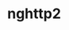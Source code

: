 ---
title: "nghttp2"
layout: cache
categories: [package, develop-2024-09-22]
meta: {"versions": ["1.48.0", "1.63.0"], "compilers": ["apple-clang@=15.0.0", "cce@=15.0.1", "gcc@=10.2.1", "gcc@=11.1.0", "gcc@=11.4.0", "gcc@=12.3.0", "gcc@=7.3.1", "gcc@=7.5.0", "gcc@=9.4.0", "intel@=2021.10.0", "oneapi@=2023.2.0", "oneapi@=2024.2.1"], "oss": ["amzn2", "centos7", "rhel8", "ubuntu18.04", "ubuntu20.04", "ubuntu22.04", "ventura"], "platforms": ["darwin", "linux"], "targets": ["aarch64", "neoverse_n1", "neoverse_v1", "neoverse_v2", "ppc64le", "x86_64_v3", "x86_64_v4", "zen4"], "stacks": ["aws-isc", "aws-isc-aarch64", "aws-pcluster-neoverse_v1", "aws-pcluster-x86_64_v4", "build_systems", "data-vis-sdk", "developer-tools-manylinux2014", "e4s-cray-rhel", "e4s-neoverse-v2", "e4s-neoverse_v1", "e4s-oneapi", "e4s-power", "e4s-rocm-external", "ml-darwin-aarch64-mps", "ml-linux-x86_64-cpu", "ml-linux-x86_64-cuda", "ml-linux-x86_64-rocm", "radiuss", "radiuss-aws", "radiuss-aws-aarch64", "root", "tutorial"], "num_specs": 23, "num_specs_by_stack": {"root": 23, "ml-darwin-aarch64-mps": 1, "radiuss-aws-aarch64": 2, "aws-isc-aarch64": 2, "aws-isc": 1, "radiuss-aws": 1, "aws-pcluster-neoverse_v1": 2, "aws-pcluster-x86_64_v4": 6, "developer-tools-manylinux2014": 1, "e4s-cray-rhel": 1, "data-vis-sdk": 1, "radiuss": 1, "build_systems": 1, "e4s-power": 1, "e4s-neoverse_v1": 1, "e4s-neoverse-v2": 1, "e4s-oneapi": 1, "tutorial": 3, "ml-linux-x86_64-cpu": 1, "ml-linux-x86_64-rocm": 1, "ml-linux-x86_64-cuda": 1, "e4s-rocm-external": 1}}
spec_details: [{"hash": "5kpwivexoystqa7hjyh4oxw3v6qewuh6", "compiler": "apple-clang@=15.0.0", "versions": ["1.63.0"], "os": "ventura", "platform": "darwin", "target": "aarch64", "variants": ["build_system=autotools"], "stacks": ["root", "ml-darwin-aarch64-mps"], "size": "-", "tarball": "https://binaries.spack.io/develop-2024-09-22/build_cache/darwin-ventura-aarch64/apple-clang-15.0.0/nghttp2-1.63.0/darwin-ventura-aarch64-apple-clang-15.0.0-nghttp2-1.63.0-5kpwivexoystqa7hjyh4oxw3v6qewuh6.spack"}, {"hash": "nfe5z2at6bvfzqsgislupf7dyfkuc4cz", "compiler": "gcc@=7.3.1", "versions": ["1.63.0"], "os": "amzn2", "platform": "linux", "target": "aarch64", "variants": ["build_system=autotools"], "stacks": ["radiuss-aws-aarch64", "root", "aws-isc-aarch64"], "size": "-", "tarball": "https://binaries.spack.io/develop-2024-09-22/build_cache/linux-amzn2-aarch64/gcc-7.3.1/nghttp2-1.63.0/linux-amzn2-aarch64-gcc-7.3.1-nghttp2-1.63.0-nfe5z2at6bvfzqsgislupf7dyfkuc4cz.spack"}, {"hash": "yzave6pzn7gdblufcn5g5skzulrobabw", "compiler": "gcc@=7.3.1", "versions": ["1.63.0"], "os": "amzn2", "platform": "linux", "target": "x86_64_v3", "variants": ["build_system=autotools"], "stacks": ["aws-isc", "root", "radiuss-aws"], "size": "-", "tarball": "https://binaries.spack.io/develop-2024-09-22/build_cache/linux-amzn2-x86_64_v3/gcc-7.3.1/nghttp2-1.63.0/linux-amzn2-x86_64_v3-gcc-7.3.1-nghttp2-1.63.0-yzave6pzn7gdblufcn5g5skzulrobabw.spack"}, {"hash": "jmwmunuiqwh5pfeae4kjvfifrc6zia2w", "compiler": "gcc@=7.3.1", "versions": ["1.63.0"], "os": "amzn2", "platform": "linux", "target": "neoverse_n1", "variants": ["build_system=autotools"], "stacks": ["radiuss-aws-aarch64", "root", "aws-isc-aarch64"], "size": "-", "tarball": "https://binaries.spack.io/develop-2024-09-22/build_cache/linux-amzn2-neoverse_n1/gcc-7.3.1/nghttp2-1.63.0/linux-amzn2-neoverse_n1-gcc-7.3.1-nghttp2-1.63.0-jmwmunuiqwh5pfeae4kjvfifrc6zia2w.spack"}, {"hash": "qlplgrmv3xtab2f6sv6e2b3xi6xedetn", "compiler": "gcc@=12.3.0", "versions": ["1.63.0"], "os": "amzn2", "platform": "linux", "target": "neoverse_n1", "variants": ["build_system=autotools"], "stacks": ["aws-pcluster-neoverse_v1", "root"], "size": "-", "tarball": "https://binaries.spack.io/develop-2024-09-22/build_cache/linux-amzn2-neoverse_n1/gcc-12.3.0/nghttp2-1.63.0/linux-amzn2-neoverse_n1-gcc-12.3.0-nghttp2-1.63.0-qlplgrmv3xtab2f6sv6e2b3xi6xedetn.spack"}, {"hash": "jybwai2tnbfclx6yxfpkjudp6wlyn7ji", "compiler": "gcc@=12.3.0", "versions": ["1.63.0"], "os": "amzn2", "platform": "linux", "target": "neoverse_v1", "variants": ["build_system=autotools"], "stacks": ["aws-pcluster-neoverse_v1", "root"], "size": "-", "tarball": "https://binaries.spack.io/develop-2024-09-22/build_cache/linux-amzn2-neoverse_v1/gcc-12.3.0/nghttp2-1.63.0/linux-amzn2-neoverse_v1-gcc-12.3.0-nghttp2-1.63.0-jybwai2tnbfclx6yxfpkjudp6wlyn7ji.spack"}, {"hash": "5mg2yamcqkk562s4e67g2wcpgokdkktp", "compiler": "gcc@=12.3.0", "versions": ["1.63.0"], "os": "amzn2", "platform": "linux", "target": "x86_64_v3", "variants": ["build_system=autotools"], "stacks": ["root", "aws-pcluster-x86_64_v4"], "size": "-", "tarball": "https://binaries.spack.io/develop-2024-09-22/build_cache/linux-amzn2-x86_64_v3/gcc-12.3.0/nghttp2-1.63.0/linux-amzn2-x86_64_v3-gcc-12.3.0-nghttp2-1.63.0-5mg2yamcqkk562s4e67g2wcpgokdkktp.spack"}, {"hash": "74ad5udvkeqjmkdw6aabbonz3xarywff", "compiler": "intel@=2021.10.0", "versions": ["1.63.0"], "os": "amzn2", "platform": "linux", "target": "x86_64_v3", "variants": ["build_system=autotools"], "stacks": ["root", "aws-pcluster-x86_64_v4"], "size": "-", "tarball": "https://binaries.spack.io/develop-2024-09-22/build_cache/linux-amzn2-x86_64_v3/intel-2021.10.0/nghttp2-1.63.0/linux-amzn2-x86_64_v3-intel-2021.10.0-nghttp2-1.63.0-74ad5udvkeqjmkdw6aabbonz3xarywff.spack"}, {"hash": "5tjm2z3jk426dlhirprzm65a533cuuga", "compiler": "gcc@=10.2.1", "versions": ["1.63.0"], "os": "centos7", "platform": "linux", "target": "x86_64_v3", "variants": ["build_system=autotools"], "stacks": ["root", "developer-tools-manylinux2014"], "size": "-", "tarball": "https://binaries.spack.io/develop-2024-09-22/build_cache/linux-centos7-x86_64_v3/gcc-10.2.1/nghttp2-1.63.0/linux-centos7-x86_64_v3-gcc-10.2.1-nghttp2-1.63.0-5tjm2z3jk426dlhirprzm65a533cuuga.spack"}, {"hash": "e6pau2iqrgce4ofkpa5tpuw5tuhtv4oy", "compiler": "gcc@=12.3.0", "versions": ["1.63.0"], "os": "amzn2", "platform": "linux", "target": "x86_64_v4", "variants": ["build_system=autotools"], "stacks": ["root", "aws-pcluster-x86_64_v4"], "size": "-", "tarball": "https://binaries.spack.io/develop-2024-09-22/build_cache/linux-amzn2-x86_64_v4/gcc-12.3.0/nghttp2-1.63.0/linux-amzn2-x86_64_v4-gcc-12.3.0-nghttp2-1.63.0-e6pau2iqrgce4ofkpa5tpuw5tuhtv4oy.spack"}, {"hash": "hjtl6vbupdlldzjomef4qllxguhiuyku", "compiler": "oneapi@=2023.2.0", "versions": ["1.63.0"], "os": "amzn2", "platform": "linux", "target": "x86_64_v3", "variants": ["build_system=autotools"], "stacks": ["root", "aws-pcluster-x86_64_v4"], "size": "-", "tarball": "https://binaries.spack.io/develop-2024-09-22/build_cache/linux-amzn2-x86_64_v3/oneapi-2023.2.0/nghttp2-1.63.0/linux-amzn2-x86_64_v3-oneapi-2023.2.0-nghttp2-1.63.0-hjtl6vbupdlldzjomef4qllxguhiuyku.spack"}, {"hash": "fvv5emtphaz5mmqcn2avs5c7ioendkfv", "compiler": "intel@=2021.10.0", "versions": ["1.63.0"], "os": "amzn2", "platform": "linux", "target": "x86_64_v4", "variants": ["build_system=autotools"], "stacks": ["root", "aws-pcluster-x86_64_v4"], "size": "-", "tarball": "https://binaries.spack.io/develop-2024-09-22/build_cache/linux-amzn2-x86_64_v4/intel-2021.10.0/nghttp2-1.63.0/linux-amzn2-x86_64_v4-intel-2021.10.0-nghttp2-1.63.0-fvv5emtphaz5mmqcn2avs5c7ioendkfv.spack"}, {"hash": "6u34qfpak3h34s3yosuekvpt77x2yzu7", "compiler": "oneapi@=2023.2.0", "versions": ["1.63.0"], "os": "amzn2", "platform": "linux", "target": "x86_64_v4", "variants": ["build_system=autotools"], "stacks": ["root", "aws-pcluster-x86_64_v4"], "size": "-", "tarball": "https://binaries.spack.io/develop-2024-09-22/build_cache/linux-amzn2-x86_64_v4/oneapi-2023.2.0/nghttp2-1.63.0/linux-amzn2-x86_64_v4-oneapi-2023.2.0-nghttp2-1.63.0-6u34qfpak3h34s3yosuekvpt77x2yzu7.spack"}, {"hash": "munl7b2tqfjis36nsu5tm4pozz5dfflc", "compiler": "cce@=15.0.1", "versions": ["1.63.0"], "os": "rhel8", "platform": "linux", "target": "zen4", "variants": ["build_system=autotools"], "stacks": ["e4s-cray-rhel", "root"], "size": "-", "tarball": "https://binaries.spack.io/develop-2024-09-22/build_cache/linux-rhel8-zen4/cce-15.0.1/nghttp2-1.63.0/linux-rhel8-zen4-cce-15.0.1-nghttp2-1.63.0-munl7b2tqfjis36nsu5tm4pozz5dfflc.spack"}, {"hash": "6rqqegfqelcq4b3es2pj3xcvam74yi4e", "compiler": "gcc@=11.1.0", "versions": ["1.63.0"], "os": "ubuntu20.04", "platform": "linux", "target": "x86_64_v3", "variants": ["build_system=autotools"], "stacks": ["root", "data-vis-sdk"], "size": "-", "tarball": "https://binaries.spack.io/develop-2024-09-22/build_cache/linux-ubuntu20.04-x86_64_v3/gcc-11.1.0/nghttp2-1.63.0/linux-ubuntu20.04-x86_64_v3-gcc-11.1.0-nghttp2-1.63.0-6rqqegfqelcq4b3es2pj3xcvam74yi4e.spack"}, {"hash": "mpbs66bilq4f6euiaj7tpdil7jzod72q", "compiler": "gcc@=7.5.0", "versions": ["1.63.0"], "os": "ubuntu18.04", "platform": "linux", "target": "x86_64_v3", "variants": ["build_system=autotools"], "stacks": ["radiuss", "root", "build_systems"], "size": "-", "tarball": "https://binaries.spack.io/develop-2024-09-22/build_cache/linux-ubuntu18.04-x86_64_v3/gcc-7.5.0/nghttp2-1.63.0/linux-ubuntu18.04-x86_64_v3-gcc-7.5.0-nghttp2-1.63.0-mpbs66bilq4f6euiaj7tpdil7jzod72q.spack"}, {"hash": "wtg7cfctcldcbzdykfzmxtid65qehdki", "compiler": "gcc@=9.4.0", "versions": ["1.63.0"], "os": "ubuntu20.04", "platform": "linux", "target": "ppc64le", "variants": ["build_system=autotools"], "stacks": ["e4s-power", "root"], "size": "-", "tarball": "https://binaries.spack.io/develop-2024-09-22/build_cache/linux-ubuntu20.04-ppc64le/gcc-9.4.0/nghttp2-1.63.0/linux-ubuntu20.04-ppc64le-gcc-9.4.0-nghttp2-1.63.0-wtg7cfctcldcbzdykfzmxtid65qehdki.spack"}, {"hash": "qyb5qhyycr5brwudqeggjgdo73on22iq", "compiler": "gcc@=11.4.0", "versions": ["1.63.0"], "os": "ubuntu22.04", "platform": "linux", "target": "neoverse_v1", "variants": ["build_system=autotools"], "stacks": ["root", "e4s-neoverse_v1"], "size": "-", "tarball": "https://binaries.spack.io/develop-2024-09-22/build_cache/linux-ubuntu22.04-neoverse_v1/gcc-11.4.0/nghttp2-1.63.0/linux-ubuntu22.04-neoverse_v1-gcc-11.4.0-nghttp2-1.63.0-qyb5qhyycr5brwudqeggjgdo73on22iq.spack"}, {"hash": "lx5vdsklbjvx5hwnjf7xkclqh4ffv5mv", "compiler": "gcc@=11.4.0", "versions": ["1.63.0"], "os": "ubuntu22.04", "platform": "linux", "target": "neoverse_v2", "variants": ["build_system=autotools"], "stacks": ["root", "e4s-neoverse-v2"], "size": "-", "tarball": "https://binaries.spack.io/develop-2024-09-22/build_cache/linux-ubuntu22.04-neoverse_v2/gcc-11.4.0/nghttp2-1.63.0/linux-ubuntu22.04-neoverse_v2-gcc-11.4.0-nghttp2-1.63.0-lx5vdsklbjvx5hwnjf7xkclqh4ffv5mv.spack"}, {"hash": "eegflu5zqto25ahg7czyukqmf3nojf76", "compiler": "oneapi@=2024.2.1", "versions": ["1.63.0"], "os": "ubuntu22.04", "platform": "linux", "target": "x86_64_v3", "variants": ["build_system=autotools"], "stacks": ["e4s-oneapi", "root"], "size": "-", "tarball": "https://binaries.spack.io/develop-2024-09-22/build_cache/linux-ubuntu22.04-x86_64_v3/oneapi-2024.2.1/nghttp2-1.63.0/linux-ubuntu22.04-x86_64_v3-oneapi-2024.2.1-nghttp2-1.63.0-eegflu5zqto25ahg7czyukqmf3nojf76.spack"}, {"hash": "t4glbxlno3f7l7vqa3oqflb5psmr3w4t", "compiler": "gcc@=11.4.0", "versions": ["1.63.0"], "os": "ubuntu22.04", "platform": "linux", "target": "x86_64_v3", "variants": ["build_system=autotools"], "stacks": ["tutorial", "ml-linux-x86_64-cpu", "ml-linux-x86_64-rocm", "root", "ml-linux-x86_64-cuda", "e4s-rocm-external"], "size": "-", "tarball": "https://binaries.spack.io/develop-2024-09-22/build_cache/linux-ubuntu22.04-x86_64_v3/gcc-11.4.0/nghttp2-1.63.0/linux-ubuntu22.04-x86_64_v3-gcc-11.4.0-nghttp2-1.63.0-t4glbxlno3f7l7vqa3oqflb5psmr3w4t.spack"}, {"hash": "uqn3pxxqhaybq5xeafhihs5zjuezby7a", "compiler": "gcc@=11.4.0", "versions": ["1.48.0"], "os": "ubuntu22.04", "platform": "linux", "target": "x86_64_v3", "variants": ["build_system=autotools"], "stacks": ["tutorial", "root"], "size": "-", "tarball": "https://binaries.spack.io/develop-2024-09-22/build_cache/linux-ubuntu22.04-x86_64_v3/gcc-11.4.0/nghttp2-1.48.0/linux-ubuntu22.04-x86_64_v3-gcc-11.4.0-nghttp2-1.48.0-uqn3pxxqhaybq5xeafhihs5zjuezby7a.spack"}, {"hash": "u2ngtr2nhxhkr5h5g63w3jkjs4io7i3k", "compiler": "gcc@=12.3.0", "versions": ["1.63.0"], "os": "ubuntu22.04", "platform": "linux", "target": "x86_64_v3", "variants": ["build_system=autotools"], "stacks": ["tutorial", "root"], "size": "-", "tarball": "https://binaries.spack.io/develop-2024-09-22/build_cache/linux-ubuntu22.04-x86_64_v3/gcc-12.3.0/nghttp2-1.63.0/linux-ubuntu22.04-x86_64_v3-gcc-12.3.0-nghttp2-1.63.0-u2ngtr2nhxhkr5h5g63w3jkjs4io7i3k.spack"}]
---